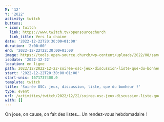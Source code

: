 ```yaml
---
M: '12'
Y: '2022'
activity: twitch
buttons:
- icon: twitch
  link: https://www.twitch.tv/opensourcechurch
  link_title: Vers la chaine
date: '2022-12-22T20:30:00+01:00'
duration: '2:00:00'
end: '2022-12-22T22:30:00+01:00'
image: https://tools.open-source.church/wp-content/uploads/2022/08/samantha-gades-LA6XfeVI5_c-unsplash-scaled.jpg
isodate: '2022-12-22'
location: en ligne
path: 2022/12/2022-12-22-soiree-osc-jeux-discussion-liste-que-du-bonheur.md
start: '2022-12-22T20:30:00+01:00'
start-unix: 1671737400.0
template: twitch
title: 'Soirée OSC: jeux, discussion, liste, que du bonheur !'
type: event
url: /activities/twitch/2022/12/22/soiree-osc-jeux-discussion-liste-que-du-bonheur
with: []
---
```

On joue, on cause, on fait des listes... Un rendez-vous hebdomadaire !